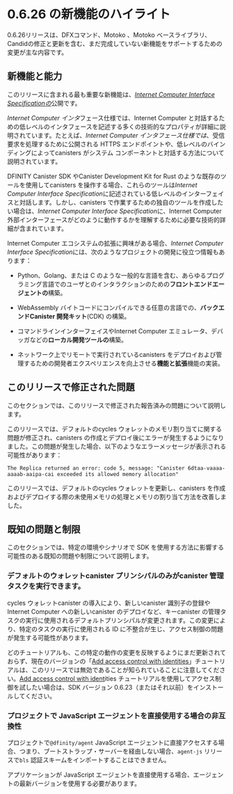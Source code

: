 # 0.6.26 の新機能のハイライト

0.6.26リリースは、DFXコマンド、Motoko 、Motoko ベースライブラリ、Candidの修正と更新を含む、まだ完成していない新機能をサポートするための変更が主な内容です。

## 新機能と能力

このリリースに含まれる最も重要な新機能は、[*Internet Computer Interface Specificationの*](/references/ic-interface-spec.md)公開です。

*Internet Computer インタ*フェース仕様では、Internet Computer と対話するための低レベルのインタフェースを記述する多くの技術的なプロパティが詳細に説明されています。たとえば、*Internet Computer インタフェース仕様では*、受信要求を処理するために公開される HTTPS エンドポイントや、低レベルのバインディングによってcanisters がシステム コンポーネントと対話する方法について説明されています。

DFINITY Canister SDK やCanister Development Kit for Rust のような既存のツールを使用してcanisters を操作する場合、これらのツールは*Internet Computer Interface Specification*に記述されている低レベルのインターフェイスと対話します。しかし、canisters で作業するための独自のツールを作成したい場合は、*Internet Computer Interface Specification*に、Internet Computer 外部インターフェースがどのように動作するかを理解するために必要な技術的詳細が含まれています。

Internet Computer エコシステムの拡張に興味がある場合、*Internet Computer Interface Specification*には、次のようなプロジェクトの開発に役立つ情報もあります：

- Python、Golang、または C のような一般的な言語を含む、あらゆるプログラミング言語でのユーザとのインタラクションのための**フロントエンドエージェントの**構築。

- WebAssembly バイトコードにコンパイルできる任意の言語での、**バックエンドCanister 開発キット**(CDK) の構築。

- コマンドラインインターフェイスやInternet Computer エミュレータ、デバッガなどの**ローカル開発ツールの**構築。

- ネットワーク上でリモートで実行されているcanisters をデプロイおよび管理するための開発者エクスペリエンスを向上させる**機能と拡張**機能の実装。

## このリリースで修正された問題

このセクションでは、このリリースで修正された報告済みの問題について説明します。

このリリースでは、デフォルトのcycles ウォレットのメモリ割り当てに関する問題が修正され、canisters の作成とデプロイ後にエラーが発生するようになりました。この問題が発生した場合、以下のようなエラーメッセージが表示される可能性があります：

    The Replica returned an error: code 5, message: "Canister 6dtaa-vaaaa-aaaab-aaipa-cai exceeded its allowed memory allocation"

このリリースでは、デフォルトのcycles ウォレットを更新し、canisters を作成およびデプロイする際の未使用メモリの処理とメモリの割り当て方法を改善しました。

## 既知の問題と制限

このセクションでは、特定の環境やシナリオで SDK を使用する方法に影響する可能性のある既知の問題や制限について説明します。

### デフォルトのウォレットcanister プリンシパルのみがcanister 管理タスクを実行できます。

cycles ウォレットcanister の導入により、新しいcanister 識別子の登録やInternet Computer への新しいcanister のデプロイなど、キーcanister の管理タスクの実行に使用されるデフォルトプリンシパルが変更されます。この変更により、特定のタスクの実行に使用される ID に不整合が生じ、アクセス制御の問題が発生する可能性があります。

どのチュートリアルも、この特定の動作の変更を反映するようにまだ更新されておらず、現在のバージョンの「[Add access control with identities](/developer-docs/backend/motoko/access-control.md)」チュートリアルは、このリリースでは無効であることが知られていることに注意してください。[Add access control with ident](/developer-docs/backend/motoko/index.md)ities チュートリアルを使用してアクセス制御を試したい場合は、SDK バージョン 0.6.23（またはそれ以前）をインストールしてください。

### プロジェクトで JavaScript エージェントを直接使用する場合の非互換性

プロジェクトで`@dfinity/agent` JavaScript エージェントに直接アクセスする場合、つまり、ブートストラップ・サーバーを経由しない場合、`agent-js` リリースで`bls` 認証スキームをインポートすることはできません。

アプリケーションが JavaScript エージェントを直接使用する場合、エージェントの最新バージョンを使用する必要があります。

<!---
# Highlights of what’s new in 0.6.26

The 0.6.26 release primarily consists of changes to support new features that are not yet complete, including fixes and updates to DFX commands, Motoko, the Motoko base library, and Candid.

## New features and capabilities

The most significant new feature included in this release is the publication of the [*Internet Computer Interface Specification*](/references/ic-interface-spec.md).

The *Internet Computer Interface Specification* details many technical properties that describe the lower-level interfaces for interacting with the Internet Computer. For example, the *Internet Computer Interface Specification* describes the HTTPS endpoints that are exposed to handle incoming requests and how low-level bindings enable canisters to interact with system components.

If you use existing tools—like the DFINITY Canister SDK or Canister Development Kit for Rust—to work with canisters, these tools interact with the lower-level interfaces described in the *Internet Computer Interface Specification* on your behalf. If you want to create your own tooling for working with canisters, however, the *Internet Computer Interface Specification* includes the technical details you need to understand how the Internet Computer external interfaces work.

If you are interested in expanding the Internet Computer ecosystem, you’ll also find information in the *Internet Computer Interface Specification* to help you in developing the following types of projects:

-   Building **frontend agents** for user-facing interaction in any programming language, including popular languages such as Python, Golang, or C.

-   Building **backend Canister Development Kits** (CDKs) in any language that can compile down to WebAssembly bytecode.

-   Building **local development tools** such as command line interfaces or Internet Computer emulators and debuggers.

-   Implementing **features and enhancements** to improve the developer experience for deploying and managing canisters running remotely on the network.

## Issues fixed in this release

This section covers any reported issues that have been fixed in this release.

This release fixes an issue with memory allocation in the default cycles wallet that caused an error after creating and deploying canisters. If you encountered this issue, you might have seen an error message similar to the following:

    The Replica returned an error: code 5, message: "Canister 6dtaa-vaaaa-aaaab-aaipa-cai exceeded its allowed memory allocation"

This release updates the default cycles wallet to provide better handling of unused memory and how memory is allocated when creating and deploying canisters.

## Known issues and limitations

This section covers any known issues or limitations that might affect how you work with the SDK in specific environments or scenarios.

### Only the default wallet canister principal can perform canister management tasks

The introduction of the cycles wallet canister changes the default principal used to perform key canister management tasks, such as registering a new canister identifier and deploying a new canister on the Internet Computer. This change introduces some inconsistencies in the identity used to perform certain tasks and can result in potential access control issues.

You should note that none of the tutorials have been updated to reflect this specific change in behavior yet and the current version of the [Add access control with identities](/developer-docs/backend/motoko/access-control.md) tutorial is known to be invalid for this release. If you want to experiment with access control using the [Add access control with identities](/developer-docs/backend/motoko/index.md) tutorial, you should install the SDK version 0.6.23 (or older).

### Incompatibility when using the JavaScript agent directly in a project

If you access the `@dfinity/agent` JavaScript agent directly in a project—that is, without going through the bootstrap server—you will not be able to import the `bls` certification scheme with the `agent-js` release.

If your application uses the JavaScript agent directly, you should use the latest version of the agent.

-->

